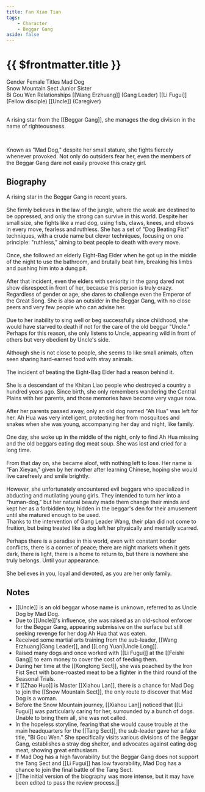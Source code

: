 ```yaml
---
title: Fan Xiao Tian
tags:
    - Character
    - Beggar Gang
aside: false
---
```


# {{ $frontmatter.title }}

<ChTabs position="bottom">
	<ChTab title="Fan Xiao Tian">
		<Ch src='/images/characters/special4/normal.webp' position='right'/>
		<ChName nameZh='樊嘯天' nameEn='Fan Xiao Tian' position='right' />
		<ChTable>
			<ChTr>
				<ChTd isTitle=true>
					Gender
				</ChTd>
				<ChTd>
					Female
				</ChTd>
			</ChTr>
			<ChTr>
				<ChTd isTitle=true>
					Titles
				</ChTd>
				<ChTd>
					Mad Dog<br>Snow Mountain Sect Junior Sister<br>Bi Gou Wen
				</ChTd>
			</ChTr>
			<ChTr>
				<ChTd isTitle=true position='center'>
					Relationships
				</ChTd>
			</ChTr>
			<ChTr>
				<ChTd position='center'>
					[[Wang Erzhuang]] (Gang Leader)
				</ChTd>
			</ChTr>
			<ChTr>
				<ChTd position='center'>
					[[Li Fugui]] (Fellow disciple)
				</ChTd>
			</ChTr>
			<ChTr>
				<ChTd position='center'>
					[[Uncle]] (Caregiver)
				</ChTd>
			</ChTr>
		</ChTable>
	</ChTab>
</ChTabs>
<br><br>

A rising star from the [[Beggar Gang]], she manages the dog division in the name of righteousness.

<br>

Known as "Mad Dog," despite her small stature, she fights fiercely whenever provoked. Not only do outsiders fear her, even the members of the Beggar Gang dare not easily provoke this crazy girl.

## Biography

<Tabs>
  <Tab title="Biography One">
	A rising star in the Beggar Gang in recent years.<br><br>
	She firmly believes in the law of the jungle, where the weak are destined to be oppressed, and only the strong can survive in this world. Despite her small size, she fights like a mad dog, using fists, claws, knees, and elbows in every move, fearless and ruthless. She has a set of "Dog Beating Fist" techniques, with a crude name but clever techniques, focusing on one principle: "ruthless," aiming to beat people to death with every move.<br><br>
	Once, she followed an elderly Eight-Bag Elder when he got up in the middle of the night to use the bathroom, and brutally beat him, breaking his limbs and pushing him into a dung pit.<br><br>
	After that incident, even the elders with seniority in the gang dared not show disrespect in front of her, because this person is truly crazy. Regardless of gender or age, she dares to challenge even the Emperor of the Great Song.
  </Tab>
  <Tab title="Biography Two">
	She is also an outsider in the Beggar Gang, with no close peers and very few people who can advise her.<br><br>
	Due to her inability to sing well or beg successfully since childhood, she would have starved to death if not for the care of the old beggar "Uncle." Perhaps for this reason, she only listens to Uncle, appearing wild in front of others but very obedient by Uncle's side.<br><br>
	Although she is not close to people, she seems to like small animals, often seen sharing hard-earned food with stray animals.<br><br>
  </Tab>
  <Tab title="Biography Three">
	The incident of beating the Eight-Bag Elder had a reason behind it.<br><br>
	She is a descendant of the Khitan Liao people who destroyed a country a hundred years ago. Since birth, she only remembers wandering the Central Plains with her parents, and those memories have become very vague now.<br><br>
	After her parents passed away, only an old dog named "Ah Hua" was left for her. Ah Hua was very intelligent, protecting her from mosquitoes and snakes when she was young, accompanying her day and night, like family.<br><br>
	One day, she woke up in the middle of the night, only to find Ah Hua missing and the old beggars eating dog meat soup. She was lost and cried for a long time.<br><br>
	From that day on, she became aloof, with nothing left to lose.
  </Tab>
  <Tab title="Biography Four">
	Her name is "Fan Xieyan," given by her mother after learning Chinese, hoping she would live carefreely and smile brightly.<br><br>
	However, she unfortunately encountered evil beggars who specialized in abducting and mutilating young girls. They intended to turn her into a "human-dog," but her natural beauty made them change their minds and kept her as a forbidden toy, hidden in the beggar's den for their amusement until she matured enough to be used.<br>
	Thanks to the intervention of Gang Leader Wang, their plan did not come to fruition, but being treated like a dog left her physically and mentally scarred.<br><br>
	Perhaps there is a paradise in this world, even with constant border conflicts, there is a corner of peace; there are night markets when it gets dark, there is light, there is a home to return to, but there is nowhere she truly belongs.
	Until your appearance.<br><br>
	She believes in you, loyal and devoted, as you are her only family.
  </Tab>
</Tabs>

## Notes

-   [[Uncle]] is an old beggar whose name is unknown, referred to as Uncle Dog by Mad Dog.
-   Due to [[Uncle]]'s influence, she was raised as an old-school enforcer for the Beggar Gang, appearing submissive on the surface but still seeking revenge for her dog Ah Hua that was eaten.
-   Received some martial arts training from the sub-leader, [[Wang Erzhuang|Gang Leader]], and [[Long Yuan|Uncle Long]].
-   Raised many dogs and once worked with [[Li Fugui]] at the [[Feishi Gang]] to earn money to cover the cost of feeding them.
-   During her time at the [[Kongtong Sect]], she was poached by the Iron Fist Sect with bone-roasted meat to be a fighter in the third round of the Seasonal Trials.
-   If [[Zhao Huo]] is Master [[Xiahou Lan]], there is a chance for Mad Dog to join the [[Snow Mountain Sect]], the only route to discover that Mad Dog is a woman.
-   Before the Snow Mountain journey, [[Xiahou Lan]] noticed that [[Li Fugui]] was particularly caring for her, surrounded by a bunch of dogs. Unable to bring them all, she was not called.
-   In the hopeless storyline, fearing that she would cause trouble at the main headquarters for the [[Tang Sect]], the sub-leader gave her a fake title, "Bi Gou Wen." She specifically visits various divisions of the Beggar Gang, establishes a stray dog shelter, and advocates against eating dog meat, showing great enthusiasm.
-   If Mad Dog has a high favorability but the Beggar Gang does not support the Tang Sect and [[Li Fugui]] has low favorability, Mad Dog has a chance to join the final battle of the Tang Sect.
-   <MarkdownWrapper>||The initial version of the biography was more intense, but it may have been edited to pass the review process.||</MarkdownWrapper>
